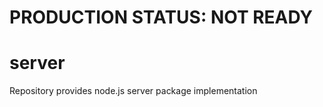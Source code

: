 # PRODUCTION STATUS: NOT READY

# server

Repository provides node.js server package implementation

